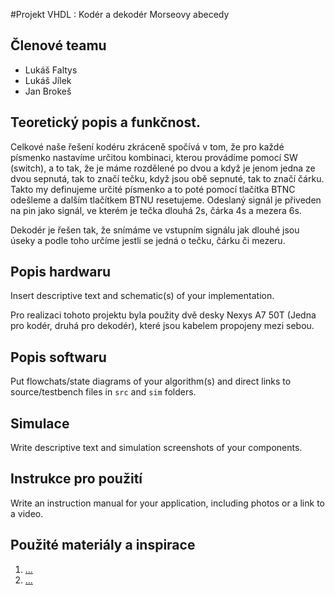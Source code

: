 #Projekt VHDL : Kodér a dekodér Morseovy abecedy

## Členové teamu

* Lukáš Faltys
* Lukáš Jílek
* Jan Brokeš

## Teoretický popis a funkčnost.

Celkové naše řešení kodéru zkráceně spočívá v tom, že pro každé písmenko nastavíme určitou kombinaci, kterou provádíme pomocí SW (switch), a to tak, že je máme rozdělené po dvou a když je jenom jedna ze dvou sepnutá, tak to značí tečku, když jsou obě sepnuté, tak to značí čárku. Takto my definujeme určité písmenko a to poté pomocí tlačítka BTNC odešleme a dalším tlačítkem BTNU resetujeme. Odeslaný signál je přiveden na pin jako signál, ve kterém je tečka dlouhá 2s, čárka 4s a mezera 6s.

Dekodér je řešen tak, že snímáme ve vstupním signálu jak dlouhé jsou úseky a podle toho určíme jestli se jedná o tečku, čárku či mezeru.

## Popis hardwaru

Insert descriptive text and schematic(s) of your implementation.

Pro realizaci tohoto projektu byla použity dvě desky Nexys A7 50T (Jedna pro kodér, druhá pro dekodér), které jsou kabelem propojeny mezi sebou.

## Popis softwaru

Put flowchats/state diagrams of your algorithm(s) and direct links to source/testbench files in `src` and `sim` folders. 

## Simulace

Write descriptive text and simulation screenshots of your components.

## Instrukce pro použití

Write an instruction manual for your application, including photos or a link to a video.

## Použité materiály a inspirace

1. [...](https://github.com/tomas-fryza/digital-electronics-1)
2. [...](https://digilent.com/reference/programmable-logic/nexys-a7/reference-manual)
